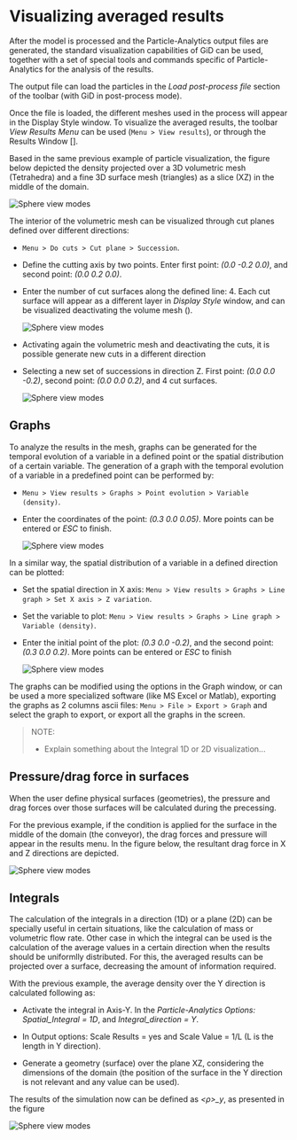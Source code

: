 # Visualizing averaged results

After the model is processed and the Particle-Analytics output files are generated, the standard visualization capabilities
of GiD can be used, together with a set of special tools and commands specific of Particle-Analytics for the analysis of
the results.

The output file can load the particles in the *Load post-process file* section of the toolbar (with GiD in
post-process mode).

Once the file is loaded, the different meshes used in the process will appear in the Display Style window.
To visualize the averaged results, the toolbar *View Results Menu* can be used (`Menu > View results`), or through the Results Window [].

Based in the same previous example of particle visualization, the figure below depicted the density
projected over a 3D volumetric mesh (Tetrahedra) and a fine 3D surface mesh (triangles) as a slice (XZ)
in the middle of the domain.

![](img/post_cg_display_density.png "Sphere view modes")


The interior of the volumetric mesh can be visualized through cut planes defined over different directions:

* `Menu > Do cuts > Cut plane > Succession`.

* Define the cutting axis by two points. Enter first point: *(0.0 -0.2 0.0)*, and second point: *(0.0 0.2 0.0)*.

* Enter the number of cut surfaces along the defined line: 4. Each cut surface will appear as a different
  layer in *Display Style* window, and can be visualized deactivating the volume mesh ().

  ![](img/post_cg_display_density_vert_cuts.png "Sphere view modes")

* Activating again the volumetric mesh and deactivating the cuts, it is possible generate new cuts in a different direction

* Selecting a new set of successions in direction Z. First point: *(0.0 0.0 -0.2)*, second point: *(0.0 0.0 0.2)*, and 4 cut surfaces.

  ![](img/post_cg_display_density_horiz_cuts.png "Sphere view modes")




## Graphs


To analyze the results in the mesh, graphs can be generated for the temporal evolution of a variable in a
defined point or the spatial distribution of a certain variable.
The generation of a graph with the temporal evolution of a variable in a predefined point can be performed
by:

* `Menu > View results > Graphs > Point evolution > Variable (density)`.

* Enter the coordinates of the point: *(0.3 0.0 0.05)*. More points can be entered or *ESC* to finish.

  ![](img/post_cg_display_density_graph_evolution.png "Sphere view modes")

In a similar way, the spatial distribution of a variable in a defined direction can be plotted:

* Set the spatial direction in X axis: `Menu > View results > Graphs > Line graph > Set X axis > Z variation`.

* Set the variable to plot: `Menu > View results > Graphs > Line graph > Variable (density)`.

* Enter the initial point of the plot: *(0.3 0.0 -0.2)*, and the second point: *(0.3 0.0 0.2)*. More points can be entered or *ESC* to finish

  ![](img/post_cg_display_density_graph_LineZ.png "Sphere view modes")

The graphs can be modified using the options in the Graph window, or can be used a more specialized software (like MS Excel or Matlab),
exporting the graphs as 2 columns ascii files: `Menu > File > Export > Graph` and select the graph to export, or export all the graphs in the screen.

> NOTE:
> 
> * Explain something about the Integral 1D or 2D visualization...



## Pressure/drag force in surfaces

When the user define physical surfaces (geometries), the pressure and drag forces over those surfaces
will be calculated during the precessing.

For the previous example, if the condition is applied for the surface in the middle of the domain (the
conveyor), the drag forces and pressure will appear in the results menu. In the figure below, the resultant
drag force in X and Z directions are depicted.

![](img/post_cg_display_surface_pressure.png "Sphere view modes")


## Integrals

The calculation of the integrals in a direction (1D) or a plane (2D) can be specially useful in certain
situations, like the calculation of mass or volumetric flow rate. Other case in which the integral can be
used is the calculation of the average values in a certain direction when the results should be uniformlly
distributed. For this, the averaged results can be projected over a surface, decreasing the amount of
information required.

With the previous example, the average density over the Y direction is calculated following as:

* Activate the integral in Axis-Y. In the *Particle-Analytics Options: Spatial_Integral = 1D*, and *Integral_direction = Y*.

* In Output options: Scale Results = yes and Scale Value = 1/L (L is the length in Y direction).

* Generate a geometry (surface) over the plane XZ, considering the dimensions of the domain (the
position of the surface in the Y direction is not relevant and any value can be used).

The results of the simulation now can be defined as *<ρ>_y*, as presented in the figure

![](img/post_cg_display_density_integralY.png "Sphere view modes")



